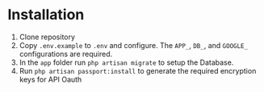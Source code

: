 # Installation

1. Clone repository
2. Copy `.env.example` to `.env` and configure. The `APP_`, `DB_`, and `GOOGLE_` configurations are required.  
3. In the `app` folder run `php artisan migrate` to setup the Database.
4. Run `php artisan passport:install` to generate the required encryption keys for API Oauth

